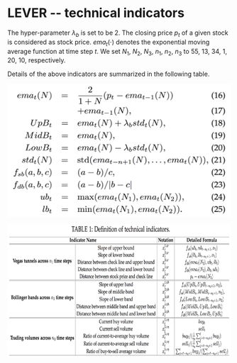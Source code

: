# LEVER -- technical indicators

The hyper-parameter $\lambda_b$ is set to be $2$. 
The closing price $p_{t}$ of a given stock is considered as stock price. 
$ema_{t}(\cdot)$ denotes the exponential moving average function at time step $t$. 
We set $N_1$, $N_2$, $N_3$, $n_1$, $n_2$, $n_3$ to 55, 13, 34, 1, 20, 10, respectively.

Details of the above indicators are summarized in the following table.

<p align="center">
  <img width="600" height="300" src=./equation.png>
</p>

<p align="center">
  <img width="600" height="300" src=./technical_indicator_table.png>
</p>
